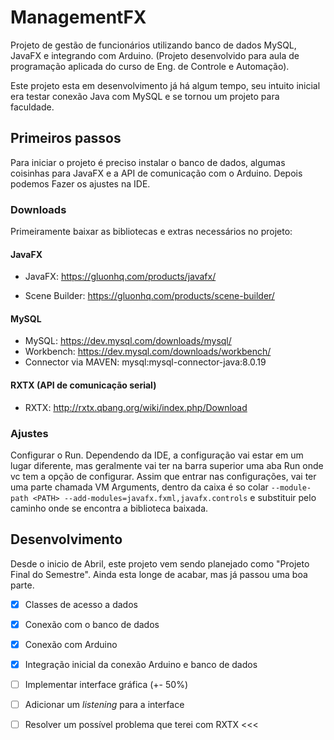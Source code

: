 # ManagementFX

Projeto de gestão de funcionários utilizando banco de dados MySQL, JavaFX e integrando com Arduino. (Projeto desenvolvido para aula de programação aplicada do curso de Eng. de Controle e Automação).

Este projeto esta em desenvolvimento já há algum tempo, seu intuito inicial era testar conexão Java com MySQL e se tornou um projeto para faculdade.

## Primeiros passos

Para iniciar o projeto é preciso instalar o banco de dados, algumas coisinhas para JavaFX e a API de comunicação com o Arduino. Depois podemos Fazer os ajustes na IDE.

### Downloads

Primeiramente baixar as bibliotecas e extras necessários no projeto: 

#### JavaFX

- JavaFX: https://gluonhq.com/products/javafx/

- Scene Builder: https://gluonhq.com/products/scene-builder/

#### MySQL

- MySQL: https://dev.mysql.com/downloads/mysql/
- Workbench: https://dev.mysql.com/downloads/workbench/
- Connector via MAVEN: mysql:mysql-connector-java:8.0.19

#### RXTX (API de comunicação serial)

- RXTX: http://rxtx.qbang.org/wiki/index.php/Download

### Ajustes

Configurar o Run. Dependendo da IDE, a configuração vai estar em um lugar diferente, mas geralmente vai ter na barra superior uma aba Run onde vc tem a opção de configurar.
Assim que entrar nas configurações, vai ter uma parte chamada VM Arguments, dentro da caixa é so colar `--module-path <PATH> --add-modules=javafx.fxml,javafx.controls` e substituir <PATH> pelo caminho onde se encontra a biblioteca baixada.

## Desenvolvimento

Desde o inicio de Abril, este projeto vem sendo planejado como "Projeto Final do Semestre". Ainda esta longe de acabar, mas já passou uma boa parte.

- [x] Classes de acesso a dados

- [x] Conexão com o banco de dados

- [x] Conexão com Arduino

- [x] Integração inicial da conexão Arduino e banco de dados

- [ ] Implementar interface gráfica (+- 50%)

- [ ] Adicionar um _listening_ para a interface

- [ ] Resolver um possível problema que terei com RXTX <<<